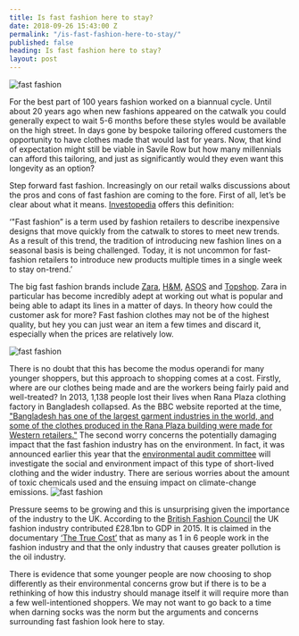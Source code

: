 ```yaml
---
title: Is fast fashion here to stay?
date: 2018-09-26 15:43:00 Z
permalink: "/is-fast-fashion-here-to-stay/"
published: false
heading: Is fast fashion here to stay?
layout: post
---
```


![fast fashion](/uploads/adult-beautiful-clothes.jpg)

For the best part of 100 years fashion worked on a biannual cycle.  Until about 20 years ago when new fashions appeared on the catwalk you could generally expect to wait 5-6 months before these styles would be available on the high street.  In days gone by bespoke tailoring offered customers the opportunity to have clothes made that would last for years.  Now, that kind of expectation might still be viable in Savile Row but how many millennials can afford this tailoring, and just as significantly would they even want this longevity as an option? 

 

Step forward fast fashion.  Increasingly on our retail walks discussions about the pros and cons of fast fashion are coming to the fore.  First of all, let’s be clear about what it means.  [Investopedia](https://www.investopedia.com/terms/f/fast-fashion.asp) offers this definition: 

 

‘"Fast fashion” is a term used by fashion retailers to describe inexpensive designs that move quickly from the catwalk to stores to meet new trends. As a result of this trend, the tradition of introducing new fashion lines on a seasonal basis is being challenged. Today, it is not uncommon for fast-fashion retailers to introduce new products multiple times in a single week to stay on-trend.’ 

 

The big fast fashion brands include [Zara](https://www.zara.com/uk/), [H&M](https://www2.hm.com/en_gb/index.html#modal-1), [ASOS](https://www.asos.com/) and [Topshop](http://www.topshop.com/?geoip=home).  Zara in particular has become incredibly adept at working out what is popular and being able to adapt its lines in a matter of days.  In theory how could the customer ask for more?  Fast fashion clothes may not be of the highest quality, but hey you can just wear an item a few times and discard it, especially when the prices are relatively low.   

![fast fashion](/uploads/Zara_store_at_Westfield_Sydney.jpg)

 

There is no doubt that this has become the modus operandi for many younger shoppers, but this approach to shopping comes at a cost.  Firstly, where are our clothes being made and are the workers being fairly paid and well-treated?  In 2013, 1,138 people lost their lives when Rana Plaza clothing factory in Bangladesh collapsed.  As the BBC website reported at the time, ["Bangladesh has one of the largest garment industries in the world, and some of the clothes produced in the Rana Plaza building were made for Western retailers."](https://www.bbc.co.uk/news/world-asia-22476774)  The second worry concerns the potentially damaging impact that the fast fashion industry has on the environment.  In fact, it was announced earlier this year that the [environmental audit committee](https://www.parliament.uk/business/committees/committees-a-z/commons-select/environmental-audit-committee/) will investigate the social and environment impact of this type of short-lived clothing and the wider industry.  There are serious worries about the amount of toxic chemicals used and the ensuing impact on climate-change emissions. 
![fast fashion](/uploads/Garment_factory_in_Bangladesh_Women_working.jpg)

 

Pressure seems to be growing and this is unsurprising given the importance of the industry to the UK.  According to the [British Fashion Council](http://www.britishfashioncouncil.co.uk/) the UK fashion industry contributed £28.1bn to GDP in 2015.  It is claimed in the documentary [‘The True Cost’](https://truecostmovie.com/) that as many as 1 in 6 people work in the fashion industry and that the only industry that causes greater pollution is the oil industry. 

 

There is evidence that some younger people are now choosing to shop differently as their environmental concerns grow but if there is to be a rethinking of how this industry should manage itself it will require more than a few well-intentioned shoppers.  We may not want to go back to a time when darning socks was the norm but the arguments and concerns surrounding fast fashion look here to stay.

